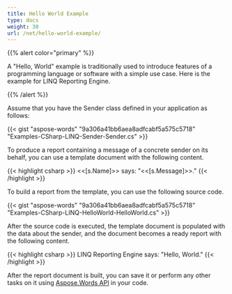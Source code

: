 ```yaml
---
title: Hello World Example
type: docs
weight: 30
url: /net/hello-world-example/
---
```


{{% alert color="primary" %}}

A "Hello, World" example is traditionally used to introduce features of a programming language or software with a simple use case. Here is the example for LINQ Reporting Engine.

{{% /alert %}}

Assume that you have the Sender class defined in your application as follows:

{{< gist "aspose-words" "9a306a41bb6aea8adfcabf5a575c5718" "Examples-CSharp-LINQ-Sender-Sender.cs" >}}

To produce a report containing a message of a concrete sender on its behalf, you can use a template document with the following content.

{{< highlight csharp >}}
<<[s.Name]>> says: "<<[s.Message]>>."
{{< /highlight >}}

To build a report from the template, you can use the following source code.

{{< gist "aspose-words" "9a306a41bb6aea8adfcabf5a575c5718" "Examples-CSharp-LINQ-HelloWorld-HelloWorld.cs" >}}

After the source code is executed, the template document is populated with the data about the sender, and the document becomes a ready report with the following content.

{{< highlight csharp >}}
LINQ Reporting Engine says: "Hello, World."
{{< /highlight >}}

After the report document is built, you can save it or perform any other tasks on it using [Aspose.Words API](https://apireference.aspose.com/words/net) in your code.
